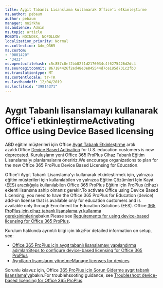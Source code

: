 ```yaml
---
title: Aygıt Tabanlı Lisanslama kullanarak Office'i etkinleştirme
ms.author: pebaum
author: pebaum
manager: mnirkhe
ms.audience: Admin
ms.topic: article
ROBOTS: NOINDEX, NOFOLLOW
localization_priority: Normal
ms.collection: Adm_O365
ms.custom:
- "9001420"
- "3433"
ms.openlocfilehash: c5c857c0ef2bb02f1d2176034c4f6275426d2dc4
ms.sourcegitcommit: 867184426f2ed48e3e845544d7ce185d731c2fb3
ms.translationtype: MT
ms.contentlocale: tr-TR
ms.lasthandoff: 12/04/2019
ms.locfileid: "39814371"
---
```

# <a name="activating-office-using-device-based-licensing"></a><span data-ttu-id="b5808-102">Aygıt Tabanlı lisanslamayı kullanarak Office'i etkinleştirme</span><span class="sxs-lookup"><span data-stu-id="b5808-102">Activating Office using Device Based licensing</span></span>

<span data-ttu-id="b5808-103">ABD eğitim müşterileri için Office [Aygıt Tabanlı Etkinleştirme](https://aka.ms/officedba) artık azaldı.</span><span class="sxs-lookup"><span data-stu-id="b5808-103">Office [Device Based Activation](https://aka.ms/officedba) for U.S. education customers is now deprecated.</span></span> <span data-ttu-id="b5808-104">Kuruluşların yeni Office 365 ProPlus Cihaz Tabanlı Eğitim Lisanslama'yı planlamalarını öneririz.</span><span class="sxs-lookup"><span data-stu-id="b5808-104">We encourage organizations to plan for the new Office 365 ProPlus Device Based Licensing for Education.</span></span>

<span data-ttu-id="b5808-105">Office'i Aygıt Tabanlı Lisanslama'yı kullanarak etkinleştirmek için, yalnızca eğitim müşterileri için kullanılabilen ve yalnızca Eğitim Çözümleri Için Kayıt (EES) aracılığıyla kullanılabilen Office 365 ProPlus Eğitim için ProPlus (cihaz) eklenti lisansına sahip olmanız gerekir.</span><span class="sxs-lookup"><span data-stu-id="b5808-105">To activate Office using Device Based Licensing, you need to have the Office 365 ProPlus for Education (device) add-on license that is available only for education customers and is available only through Enrollment for Education Solutions (EES).</span></span> <span data-ttu-id="b5808-106">Office [365 ProPlus için cihaz tabanlı lisanslama yı kullanma gereksinimlerine](https://docs.microsoft.com/deployoffice/device-based-licensing#requirements-for-using-device-based-licensing-for-office-365-proplus)bakın.</span><span class="sxs-lookup"><span data-stu-id="b5808-106">Please see [Requirements for using device-based licensing for Office 365 ProPlus](https://docs.microsoft.com/deployoffice/device-based-licensing#requirements-for-using-device-based-licensing-for-office-365-proplus).</span></span>

<span data-ttu-id="b5808-107">Kurulum hakkında ayrıntılı bilgi için bkz:</span><span class="sxs-lookup"><span data-stu-id="b5808-107">For detailed information on setup, see:</span></span>
- [<span data-ttu-id="b5808-108">Office 365 ProPlus için aygıt tabanlı lisanslamayı yapılandırma adımları</span><span class="sxs-lookup"><span data-stu-id="b5808-108">Steps to configure device-based licensing for Office 365 ProPlus</span></span>](https://docs.microsoft.com/deployoffice/device-based-licensing#steps-to-configure-device-based-licensing-for-office-365-proplus)
- [<span data-ttu-id="b5808-109">Aygıtların lisanslarını yönetme</span><span class="sxs-lookup"><span data-stu-id="b5808-109">Manage licenses for devices</span></span>](https://docs.microsoft.com/Office365/Admin/misc/manage-licenses-for-devices)

<span data-ttu-id="b5808-110">Sorunlu kılavuz için, Office [365 ProPlus için Sorun Giderme aygıt tabanlı lisanslama'ya](https://docs.microsoft.com/deployoffice/device-based-licensing#troubleshoot-device-based-licensing-for-office-365-proplus)bakın.</span><span class="sxs-lookup"><span data-stu-id="b5808-110">For troublehsooting guidance, see [Troubleshoot device-based licensing for Office 365 ProPlus](https://docs.microsoft.com/deployoffice/device-based-licensing#troubleshoot-device-based-licensing-for-office-365-proplus).</span></span>